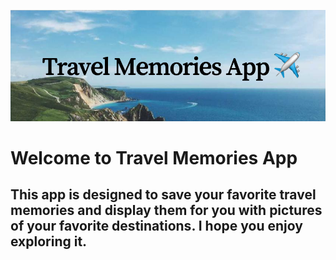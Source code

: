 <!-- Insert project banner image -->
![alt text](frontend/public/Travel_Memories_App.png)


# Welcome to Travel Memories App

## This app is designed to save your favorite travel memories and display them for you with pictures of your favorite destinations. I hope you enjoy exploring it.




